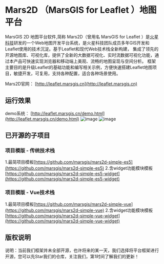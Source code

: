 # Mars2D （MarsGIS for Leaflet ）地图平台
  MarsGIS 2D 地图平台软件,简称 Mars2D（曾用名 MarsGIS for Leaflet ）是[火星科技](http://www.marsgis.cn/)研发的一个Web地图开发平台系统，是火星科技团队成员多年GIS开发和Leaflet使用的技术沉淀。基于Leaflet和现代Web技术栈全新构建， 集成了领先的开源地图库、可视化库，提供了全新的大数据可视化、实时流数据可视化功能，通过本产品可快速实现浏览器和移动端上美观、流畅的地图呈现与空间分析。 框架主要目的是升级Leaflet的基础功能和编写相关示例，方便快速搭建Leaflet地图项目，敏捷开发，可复用，支持各种配置，适合各种场景使用。

Mars2D官网： [http://leaflet.marsgis.cn](http://leaflet.marsgis.cn)


## 运行效果 
demo系统： [http://leaflet.marsgis.cn/demo.html](http://leaflet.marsgis.cn/demo.html)
 ![image](http://leaflet.marsgis.cn/docs/img/project/1.jpg)
 ![image](http://leaflet.marsgis.cn/docs/img/project/2.jpg)

 
## 已开源的子项目 

### 项目模版 - 传统技术栈
1.最简项目模板[https://github.com/marsgis/mars2d-simple-es5](https://github.com/marsgis/mars2d-simple-es5)
2.含widget功能模块模板[https://github.com/marsgis/mars2d-simple-es5-widget](https://github.com/marsgis/mars2d-simple-es5-widget)
 
### 项目模版 - Vue技术栈
1.最简项目模板[https://github.com/marsgis/mars2d-simple-vue](https://github.com/marsgis/mars2d-simple-vue)
2.含widget功能模块模板[https://github.com/marsgis/mars2d-simple-vue-widget](https://github.com/marsgis/mars2d-simple-vue-widget)
 



## 版权说明
说明：当前我们框架并未全部开源，也许将来的某一天，我们选择将平台框架进行开源，您可以先Star我们的仓库，关注我们，第1时间了解我们的更新！
